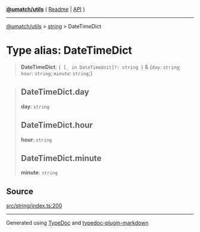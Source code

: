 [**@umatch/utils**](../../README.md) ( [Readme](../../README.md) \| [API](../../API.md) )

---

[@umatch/utils](../../API.md) > [string](../README.md) > DateTimeDict

# Type alias: DateTimeDict

> **DateTimeDict**: `{ [_ in DateTimeUnit]?: string }` & \{`day`: `string`; `hour`: `string`; `minute`: `string`;}

> ## DateTimeDict.day
>
> **day**: `string`
>
> ## DateTimeDict.hour
>
> **hour**: `string`
>
> ## DateTimeDict.minute
>
> **minute**: `string`

## Source

[src/string/index.ts:200](https://github.com/umatch-oficial/utils/blob/a4be831/src/string/index.ts#L200)

---

Generated using [TypeDoc](https://typedoc.org/) and [typedoc-plugin-markdown](https://www.npmjs.com/package/typedoc-plugin-markdown)
